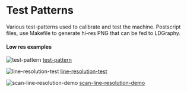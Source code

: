 Test Patterns
=============
Various test-patterns used to calibrate and test the machine.
Postscript files, use Makefile to generate hi-res PNG that can be fed to
LDGraphy.

#### Low res examples

![test-pattern](../img/test-pattern-demo.png)
[test-pattern](./test-pattern.ps)

![line-resolution-test](../img/line-resolution-test-demo.png)
[line-resolution-test](./line-resolution-test.ps)

![scan-line-resolution-demo](../img/scan-line-resolution-demo.png)
[scan-line-resolution-demo](./scan-line-resolution.ps)
